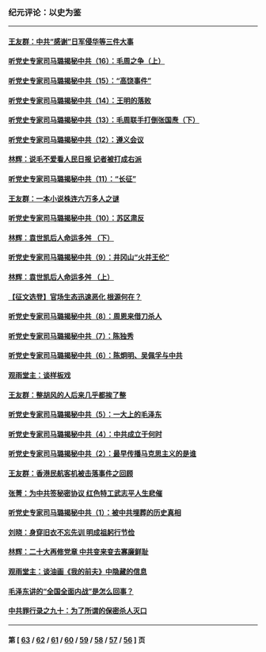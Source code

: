 ### 纪元评论：以史为鉴
---
#### [王友群：中共“感谢”日军侵华等三件大事](../../pages/nsc1028/n13842025.md) 
#### [听党史专家司马璐揭秘中共（16）：毛周之争（上）](../../pages/nsc1028/n13842192.md) 
#### [听党史专家司马璐揭秘中共（15）：“高饶事件”](../../pages/nsc1028/n13841710.md) 
#### [听党史专家司马璐揭秘中共（14）：王明的落败](../../pages/nsc1028/n13841263.md) 
#### [听党史专家司马璐揭秘中共（13）：毛周联手打倒张国焘（下）](../../pages/nsc1028/n13840885.md) 
#### [听党史专家司马璐揭秘中共（12）：遵义会议](../../pages/nsc1028/n13839111.md) 
#### [林辉：说毛不爱看人民日报 记者被打成右派](../../pages/nsc1028/n13838921.md) 
#### [听党史专家司马璐揭秘中共（11）：“长征”](../../pages/nsc1028/n13838284.md) 
#### [王友群：一本小说株连六万多人之谜](../../pages/nsc1028/n13837520.md) 
#### [听党史专家司马璐揭秘中共（10）：苏区肃反](../../pages/nsc1028/n13837427.md) 
#### [林辉：袁世凯后人命运多舛 （下）](../../pages/nsc1028/n13837104.md) 
#### [听党史专家司马璐揭秘中共（9）：井冈山“火并王伦”](../../pages/nsc1028/n13836688.md) 
#### [林辉：袁世凯后人命运多舛 （上）](../../pages/nsc1028/n13836356.md) 
#### [【征文选登】官场生态迅速恶化 根源何在？](../../pages/nsc1028/n13836119.md) 
#### [听党史专家司马璐揭秘中共（8）：周恩来借刀杀人](../../pages/nsc1028/n13834429.md) 
#### [听党史专家司马璐揭秘中共（7）：陈独秀](../../pages/nsc1028/n13833408.md) 
#### [听党史专家司马璐揭秘中共（6）：陈炯明、吴佩孚与中共](../../pages/nsc1028/n13832892.md) 
#### [观雨堂主：谈样板戏](../../pages/nsc1028/n13832322.md) 
#### [王友群：整胡风的人后来几乎都挨了整](../../pages/nsc1028/n13831611.md) 
#### [听党史专家司马璐揭秘中共（5）：一大上的毛泽东](../../pages/nsc1028/n13831107.md) 
#### [听党史专家司马璐揭秘中共（4）：中共成立于何时](../../pages/nsc1028/n13830200.md) 
#### [听党史专家司马璐揭秘中共（2）：最早传播马克思主义的是谁](../../pages/nsc1028/n13828110.md) 
#### [王友群：香港民航客机被击落事件之回顾](../../pages/nsc1028/n13827378.md) 
#### [张菁：为中共签秘密协议 红色特工武志平人生悲催](../../pages/nsc1028/n13827761.md) 
#### [听党史专家司马璐揭秘中共（1）：被中共埋葬的历史真相](../../pages/nsc1028/n13827490.md) 
#### [刘晓：身穿旧衣不忘先训 明成祖躬行节俭](../../pages/nsc1028/n13827342.md) 
#### [林辉：二十大再修党章 中共变来变去寡廉鲜耻](../../pages/nsc1028/n13823563.md) 
#### [观雨堂主：谈油画《我的前夫》中隐藏的信息](../../pages/nsc1028/n13820499.md) 
#### [毛泽东讲的“全国全面内战”是怎么回事？](../../pages/nsc1028/n13821194.md) 
#### [中共罪行录之九十：为了所谓的保密杀人灭口](../../pages/nsc1028/n13820793.md) 

---
#### 第 [ [63](./63.md) / [62](./62.md) / [61](./61.md) / [60](./60.md) / [59](./59.md) / [58](./58.md) / [57](./57.md) / [56](./56.md) ] 页
